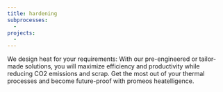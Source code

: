 ```yaml
---
title: hardening
subprocesses:
  - 
projects:
  - 
---
```


We design heat for your requirements: With our pre-engineered or tailor-made solutions, you will maximize efficiency and productivity while reducing CO2 emissions and scrap. Get the most out of your thermal processes and become future-proof with promeos heatelligence.

